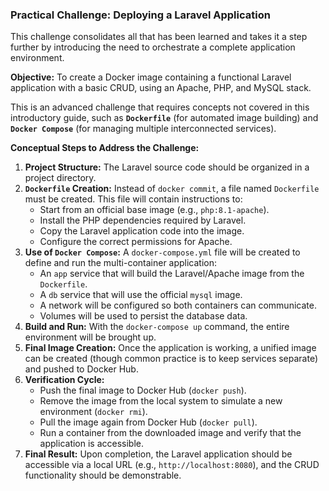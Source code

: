 ### Practical Challenge: Deploying a Laravel Application

This challenge consolidates all that has been learned and takes it a step further by introducing the need to orchestrate a complete application environment.

**Objective:** To create a Docker image containing a functional Laravel application with a basic CRUD, using an Apache, PHP, and MySQL stack.

This is an advanced challenge that requires concepts not covered in this introductory guide, such as **`Dockerfile`** (for automated image building) and **`Docker Compose`** (for managing multiple interconnected services).

**Conceptual Steps to Address the Challenge:**

1.  **Project Structure:** The Laravel source code should be organized in a project directory.
2.  **`Dockerfile` Creation:** Instead of `docker commit`, a file named `Dockerfile` must be created. This file will contain instructions to:
    *   Start from an official base image (e.g., `php:8.1-apache`).
    *   Install the PHP dependencies required by Laravel.
    *   Copy the Laravel application code into the image.
    *   Configure the correct permissions for Apache.
3.  **Use of `Docker Compose`:** A `docker-compose.yml` file will be created to define and run the multi-container application:
    *   An `app` service that will build the Laravel/Apache image from the `Dockerfile`.
    *   A `db` service that will use the official `mysql` image.
    *   A network will be configured so both containers can communicate.
    *   Volumes will be used to persist the database data.
4.  **Build and Run:** With the `docker-compose up` command, the entire environment will be brought up.
5.  **Final Image Creation:** Once the application is working, a unified image can be created (though common practice is to keep services separate) and pushed to Docker Hub.
6.  **Verification Cycle:**
    *   Push the final image to Docker Hub (`docker push`).
    *   Remove the image from the local system to simulate a new environment (`docker rmi`).
    *   Pull the image again from Docker Hub (`docker pull`).
    *   Run a container from the downloaded image and verify that the application is accessible.
7.  **Final Result:** Upon completion, the Laravel application should be accessible via a local URL (e.g., `http://localhost:8080`), and the CRUD functionality should be demonstrable.
